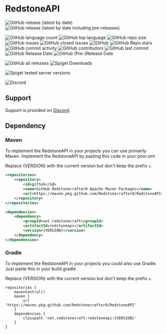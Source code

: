 # RedstoneAPI
![GitHub release (latest by date)](https://img.shields.io/github/v/release/Redstonecrafter0/RedstoneAPI?label=latest%20release&style=for-the-badge)
![GitHub release (latest by date including pre-releases)](https://img.shields.io/github/v/release/Redstonecrafter0/RedstoneAPI?color=E67233&include_prereleases&label=latest%20pre-release&style=for-the-badge)

![GitHub language count](https://img.shields.io/github/languages/count/Redstonecrafter0/RedstoneAPI?style=for-the-badge)
![GitHub top language](https://img.shields.io/github/languages/top/Redstonecrafter0/RedstoneAPI?style=for-the-badge)
![GitHub repo size](https://img.shields.io/github/repo-size/Redstonecrafter0/RedstoneAPI?style=for-the-badge)
![GitHub issues](https://img.shields.io/github/issues-raw/Redstonecrafter0/RedstoneAPI?style=for-the-badge)
![GitHub closed issues](https://img.shields.io/github/issues-closed-raw/Redstonecrafter0/RedstoneAPI?style=for-the-badge)
![GitHub](https://img.shields.io/github/license/Redstonecrafter0/RedstoneAPI?style=for-the-badge)
![GitHub Repo stars](https://img.shields.io/github/stars/Redstonecrafter0/RedstoneAPI?style=for-the-badge)
![GitHub commit activity](https://img.shields.io/github/commit-activity/m/Redstonecrafter0/RedstoneAPI?style=for-the-badge)
![GitHub contributors](https://img.shields.io/github/contributors/Redstonecrafter0/RedstoneAPI?style=for-the-badge)
![GitHub last commit](https://img.shields.io/github/last-commit/Redstonecrafter0/RedstoneAPI?style=for-the-badge)
![GitHub Release Date](https://img.shields.io/github/release-date/Redstonecrafter0/RedstoneAPI?label=latest%20release&style=for-the-badge)
![GitHub (Pre-)Release Date](https://img.shields.io/github/release-date-pre/Redstonecrafter0/RedstoneAPI?label=latest%20pre-release&style=for-the-badge)

![GitHub all releases](https://img.shields.io/github/downloads/Redstonecrafter0/RedstoneAPI/total?style=for-the-badge)
![Spiget Downloads](https://img.shields.io/spiget/downloads/88273?label=spigot%20downloads&style=for-the-badge)

![Spiget tested server versions](https://img.shields.io/spiget/tested-versions/88273?style=for-the-badge)

![Discord](https://img.shields.io/discord/391551622297157632?color=7289DA&label=discord&style=for-the-badge)

## Support

Support is provided on [Discord](https://discord.gg/aZKuas4).

## Dependency

### Maven
To implement the RedstoneAPI in your projects you can use primarily Maven.
Implement the RedstoneAPI by pasting this code in your pom.xml

Replace {VERSION} with the current version but don't keep the prefix `v`.
```xml
<repositories>
    <repository>
        <id>github</id>
        <name>GitHub Redstonecrafter0 Apache Maven Packages</name>
        <url>https://maven.pkg.github.com/Redstonecrafter0/RedstoneAPI</url>
    </repository>
</repositories>

<dependencies>
    <dependency>
        <groupId>net.redstonecraft</groupId>
        <artifactId>redstoneapi</artifactId>
        <version>{VERSION}</version>
    </dependency>
</dependencies>
   ```

### Gradle
To implement the RedstoneAPI in your projects you could also use Gradle.
Just paste this in your build.gradle

Replace {VERSION} with the current version but don't keep the prefix `v`.
```
repositories {
    mavenCentral()
    maven {
        url 'https://maven.pkg.github.com/Redstonecrafter0/RedstoneAPI'
    }
    dependencies {
        classpath 'net.redstonecraft:redstoneapi:{VERSION}'
    }
}
```
